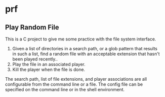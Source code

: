 # prf

## Play Random File

This is a C project to give me some practice with the file system interface.

1. Given a list of directories in a search path, or a glob pattern that results in such a list, find a random file with an acceptable extension that hasn't been played recently..
2. Play the file in an associated player.
3. Kill the player when the file is done.

The search path, list of file extensions, and player associations are all
configurable from the command line or a file.  The config file can be
specified on the command line or in the shell environment.
